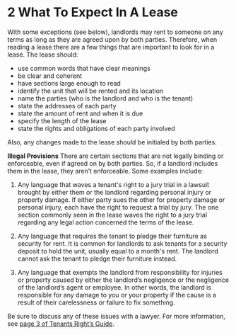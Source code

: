 # 2 What To Expect In A Lease 
With some exceptions (see below), landlords may rent to someone on any terms as long as they are agreed upon by both parties. Therefore, when reading a lease there are a few things that are important to look for in a lease. The lease should:  

- use common words that have clear meanings
- be clear and coherent
- have sections large enough to read
- identify the unit that will be rented and its location
- name the parties (who is the landlord and who is the tenant)
- state the addresses of each party
- state the amount of rent and when it is due
- specify the length of the lease
- state the rights and obligations of each party involved 

Also, any changes made to the lease should be initialed by both parties.  

**Illegal Provisions** 
There are certain sections that are not legally binding or enforceable, even if agreed on by both parties. So, if a landlord includes them in the lease, they aren’t enforceable. Some examples include: 

1.	Any language that waves a tenant's right to a jury trial in a lawsuit brought by either them or the landlord regarding personal injury or property damage. If either party sues the other for property damage or personal injury, each have the right to request a trial by jury. The one section commonly seen in the lease waves the right to a jury trial regarding any legal action concerned the terms of the lease.

2.	Any language that requires the tenant to pledge their furniture as security for rent. It is common for landlords to ask tenants for a security deposit to hold the unit, usually equal to a month's rent. The landlord cannot ask the tenant to pledge their furniture instead.

3.	Any language that exempts the landlord from responsibility for injuries or property caused by either the landlord’s negligence or the negligence of the landlord’s agent or employee. In other words, the landlord is responsible for any damage to you or your property if the cause is a result of their carelessness or failure to fix something.  

Be sure to discuss any of these issues with a lawyer. For more information, see [page 3 of Tenants Right’s Guide](https://ag.ny.gov/sites/default/files/tenants_rights.pdf).


